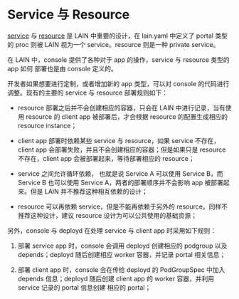 # Service 与 Resource

[service](../../usermanual/service.md) 与 [resource](../../usermanual/resource.md) 是 LAIN 中重要的设计，在 lain.yaml 中定义了 portal 类型的 proc 则被 LAIN 视为一个 service。resource 则是一种 private service。

在 LAIN 中，console 提供了各种对于 app 的操作，service 与 resource 类型的 app 如何 部署也是由 console 定义的。

开发者如果想要进行定制，或者增加新的 app 类型，可以对 console 的代码进行调整。现有的主要的 service 与 resource 部署规则如下：

- resource 部署之后并不会创建相应的容器，只会在 LAIN 中进行记录，当有使用 resource 的 client app 被部署后，才会根据 resource 的配置生成相应的 resource instance； 

- client app 部署时依赖某些 service 与 resource，如果 service 不存在，client app 会部署失败，并且不会创建相应的容器；但是如果只是 resource 不存在，client app 会被部署起来，等待部署相应的 resource；

- service 之间允许循环依赖， 也就是说 Service A 可以使用 Service B，而 Service B 也可以使用 Service A，两者的部署顺序并不会影响 app 被部署起来。但是 LAIN 并不推荐这种相互依赖的设计；

- resource 可以再依赖 service，但是不能再依赖于另外的 resource。同样不推荐这种设计，建议 resource 设计为可以公共使用的基础资源；


另外，console 与 deployd 在处理 service 与 client app 时采用如下规则：

1. 部署 service app 时，console 会调用 deployd 创建相应的 podgroup 以及 depends；deployd 随后创建相应 worker 容器，并记录 portal 相关信息；

1. 部署 client app 时，console 会在传给 deployd 的 PodGroupSpec 中加入 depends 信息；deployd 随后创建 client app 的 worker 容器，并利用 service 记录的 portal 信息创建 相应的 portal；
